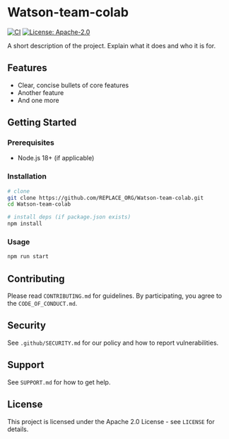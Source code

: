 # Watson-team-colab

[![CI](https://github.com/REPLACE_ORG/Watson-team-colab/actions/workflows/ci.yml/badge.svg)](https://github.com/REPLACE_ORG/Watson-team-colab/actions/workflows/ci.yml)
[![License: Apache-2.0](https://img.shields.io/badge/License-Apache_2.0-blue.svg)](LICENSE)

A short description of the project. Explain what it does and who it is for.

## Features
- Clear, concise bullets of core features
- Another feature
- And one more

## Getting Started

### Prerequisites
- Node.js 18+ (if applicable)

### Installation
```bash
# clone
git clone https://github.com/REPLACE_ORG/Watson-team-colab.git
cd Watson-team-colab

# install deps (if package.json exists)
npm install
```

### Usage
```bash
npm run start
```

## Contributing
Please read `CONTRIBUTING.md` for guidelines. By participating, you agree to the `CODE_OF_CONDUCT.md`.

## Security
See `.github/SECURITY.md` for our policy and how to report vulnerabilities.

## Support
See `SUPPORT.md` for how to get help.

## License
This project is licensed under the Apache 2.0 License - see `LICENSE` for details.